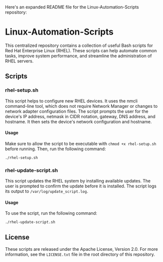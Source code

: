 Here's an expanded README file for the Linux-Automation-Scripts repository:

# Linux-Automation-Scripts

This centralized repository contains a collection of useful Bash scripts for Red Hat Enterprise Linux (RHEL). These scripts can help automate common tasks, improve system performance, and streamline the administration of RHEL servers.

## Scripts

### rhel-setup.sh

This script helps to configure new RHEL devices. It uses the nmcli command-line tool, which does not require Network Manager or changes to network adapter configuration files. The script prompts the user for the device's IP address, netmask in CIDR notation, gateway, DNS address, and hostname. It then sets the device's network configuration and hostname.

#### Usage

Make sure to allow the script to be executable with `chmod +x rhel-setup.sh` before running. Then, run the following command:

```bash
./rhel-setup.sh
```

### rhel-update-script.sh

This script updates the RHEL system by installing available updates. The user is prompted to confirm the update before it is installed. The script logs its output to `/var/log/update_script.log`.

#### Usage

To use the script, run the following command:

```bash
./rhel-update-script.sh
```

## License

These scripts are released under the Apache License, Version 2.0. For more information, see the `LICENSE.txt` file in the root directory of this repository.